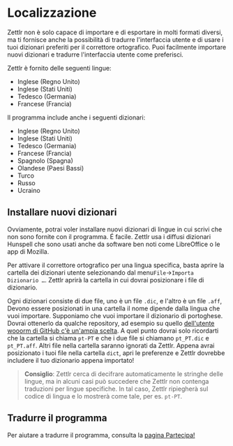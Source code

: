 # Localizzazione

Zettlr non è solo capace di importare e di esportare in molti formati diversi, ma ti fornisce anche la possibilità di tradurre l'interfaccia utente e di usare i tuoi dizionari preferiti per il correttore ortografico. Puoi facilmente importare nuovi dizionari e tradurre l'interfaccia utente come preferisci.

Zettlr è fornito delle seguenti lingue:

- Inglese (Regno Unito)
- Inglese (Stati Uniti)
- Tedesco (Germania)
- Francese (Francia)

Il programma include anche i seguenti dizionari:

- Inglese (Regno Unito)
- Inglese (Stati Uniti)
- Tedesco (Germania)
- Francese (Francia)
- Spagnolo (Spagna)
- Olandese (Paesi Bassi)
- Turco
- Russo
- Ucraino

## Installare nuovi dizionari

Ovviamente, potrai voler installare nuovi dizionari di lingue in cui scrivi che non sono fornite con il programma. É facile. Zettlr usa i diffusi dizionari Hunspell che sono usati anche da software ben noti come LibreOffice o le app di Mozilla.

Per attivare il correttore ortografico per una lingua specifica, basta aprire la cartella dei dizionari utente selezionando dal menu`File`->`Importa Dizionario …`. Zettlr aprirà la cartella in cui dovrai posizionare i file di dizionario.

Ogni dizionari consiste di due file, uno è un file `.dic`, e l'altro è un file `.aff`, Devono essere posizionati in una cartella il nome dipende dalla lingua che vuoi importare. Supponiamo che vuoi importare il dizionario di portoghese. Dovrai ottenerlo da qualche repository, ad esempio su quello [dell'utente wooorm di GitHub c'è un'ampia scelta](https://github.com/wooorm/dictionaries/tree/master/dictionaries). A quel punto dovrai solo ricordarti che la cartella si chiama `pt-PT` e che i due file si chiamano `pt_PT.dic` e `pt_PT.aff`. Altri file nella cartella saranno ignorati da Zettlr. Appena avrai posizionato i tuoi file nella cartella `dict`, apri le preferenze e Zettlr dovrebbe includere il tuo dizionario appena importato!

> **Consiglio**: Zettlr cerca di decifrare automaticamente le stringhe delle lingue, ma in alcuni casi può succedere che Zettlr non contenga traduzioni per lingue specifiche. In tal caso, Zettlr ripiegherà sul codice di lingua e lo mostrerà come tale, per es. `pt-PT`.

## Tradurre il programma

Per aiutare a tradurre il programma, consulta la [pagina Partecipa!](../get-involved.md)
